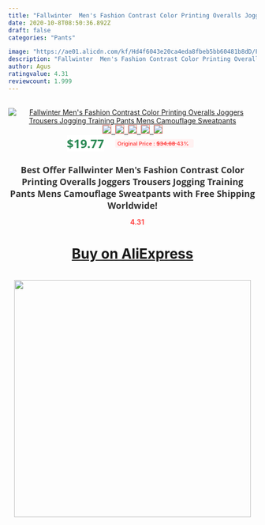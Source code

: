 ```yaml
---
title: "Fallwinter  Men's Fashion Contrast Color Printing Overalls Joggers Trousers Jogging Training Pants Mens Camouflage Sweatpants"
date: 2020-10-8T08:50:36.892Z
draft: false
categories: "Pants"

image: "https://ae01.alicdn.com/kf/Hd4f6043e20ca4eda8fbeb5bb60481b8dD/Fall-winter-Men-s-Fashion-Contrast-Color-Printing-Overalls-Joggers-Trousers-Jogging-Training-Pants-Mens-Camouflage.jpg"
description: "Fallwinter  Men's Fashion Contrast Color Printing Overalls Joggers Trousers Jogging Training Pants Mens Camouflage Sweatpants"
author: Agus
ratingvalue: 4.31
reviewcount: 1.999
---
```

<br>
<div style="text-align: center;">
<a href="https://s.click.aliexpress.com/e/_9jp8pf" target="_blank" rel="nofollow noopener noreferrer"><img alt="Fallwinter  Men's Fashion Contrast Color Printing Overalls Joggers Trousers Jogging Training Pants Mens Camouflage Sweatpants" class="magnifier-image" src="https://ae01.alicdn.com/kf/Hd4f6043e20ca4eda8fbeb5bb60481b8dD/Fall-winter-Men-s-Fashion-Contrast-Color-Printing-Overalls-Joggers-Trousers-Jogging-Training-Pants-Mens-Camouflage.jpg_640x640.jpg">
<br>
<img style="border:1px solid salmon" src="https://ae01.alicdn.com/kf/Hd4f6043e20ca4eda8fbeb5bb60481b8dD/Fall-winter-Men-s-Fashion-Contrast-Color-Printing-Overalls-Joggers-Trousers-Jogging-Training-Pants-Mens-Camouflage.jpg_120x120.jpg">&nbsp;&nbsp;<img style="border:1px solid salmon" src="https://ae01.alicdn.com/kf/Hb695ee318e4648be9a2e8a341292c5830/Fall-winter-Men-s-Fashion-Contrast-Color-Printing-Overalls-Joggers-Trousers-Jogging-Training-Pants-Mens-Camouflage.jpg_120x120.jpg">&nbsp;&nbsp;<img style="border:1px solid salmon" src="https://ae01.alicdn.com/kf/H51c0a4f7cc964dd995fde836485ca8c4b/Fall-winter-Men-s-Fashion-Contrast-Color-Printing-Overalls-Joggers-Trousers-Jogging-Training-Pants-Mens-Camouflage.jpg_120x120.jpg">&nbsp;&nbsp;<img style="border:1px solid salmon" src="https://ae01.alicdn.com/kf/Hcba2aa28009849a2b81b04dff033e9f86/Fall-winter-Men-s-Fashion-Contrast-Color-Printing-Overalls-Joggers-Trousers-Jogging-Training-Pants-Mens-Camouflage.jpg_120x120.jpg">&nbsp;&nbsp;<img style="border:1px solid salmon" src="https://ae01.alicdn.com/kf/Ha612c2edc1ae47e48ae2ebd518894f12B/Fall-winter-Men-s-Fashion-Contrast-Color-Printing-Overalls-Joggers-Trousers-Jogging-Training-Pants-Mens-Camouflage.jpg_120x120.jpg"></a></div><br0>
<div style="text-align: center;"><span style="background-color: white; border: 0px; box-sizing: border-box; color: seagreen; display: inline-block; font-family: &quot;open sans&quot; , &quot;arial&quot; , &quot;helvetica&quot; , sans-serif , &quot;heiti&quot;; font-size: 24px; font-stretch: inherit; font-weight: 700; line-height: inherit; margin: 0px 10px 0px 0px; padding: 0px; vertical-align: middle;">$19.77 </span>
<span style="background: rgb(255 , 241 , 241); border-radius: 3px; border: 0px; box-sizing: border-box; color: #ff4747; display: inline-block; font-family: inherit; font-size: 12px; font-stretch: inherit; font-style: inherit; font-variant: inherit; font-weight: 600; line-height: inherit; margin: 0px; padding: 2px 5px; transform: scale(0.9); vertical-align: middle;">Original Price : <b style="text-decoration: line-through;">$34.68 </b> 43%&nbsp;&nbsp;</span></div>
<h1 style="color: #333333; display: inline-block; font-family: &quot;open sans&quot; , &quot;arial&quot; , &quot;helvetica&quot; , sans-serif , &quot;heiti&quot;; font-size: 18px; font-stretch: inherit; font-weight: 700; text-align: center;">Best Offer Fallwinter  Men's Fashion Contrast Color Printing Overalls Joggers Trousers Jogging Training Pants Mens Camouflage Sweatpants with Free Shipping Worldwide!</h1>
<div style="color: #ff4747; text-align: center;">
<img src="https://4.bp.blogspot.com/-M0ZcTcb-5uY/XleCXlxnR4I/AAAAAAAAAEc/OrjgMkXV1oMQFaCRZj5HQwOCBcu3w1FegCPcBGAYYCw/s1600/star.png" style="height: 15px;">&nbsp;<b>4.31</b></div>
<div class="button_cont" align="center"><a class="buynow_a" href="https://s.click.aliexpress.com/e/_9jp8pf" target="_blank" rel="nofollow noopener noreferrer"><H1>Buy on AliExpress</H1></a></div><br>
<div class="separator" style="clear: both; text-align: center;">
<img src="https://lh3.googleusercontent.com/-pTy5HemUv9M/XlePHvY0dAI/AAAAAAAAAE4/0nX5iRUoIWY8eMW9Dpxeirr157OZliDIgCLcBGAsYHQ/s1600/badge.gif" width="480">
</div>
